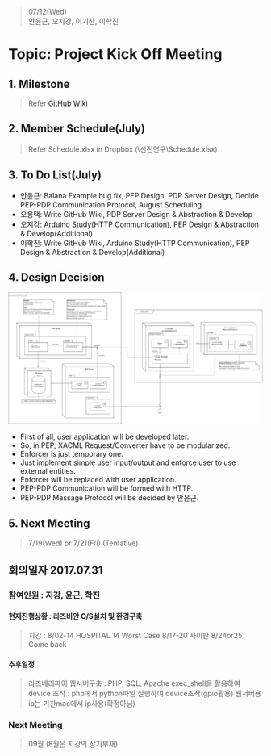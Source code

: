 > 07/12(Wed)  
안윤근, 오지강, 이기찬, 이학진

# Topic: Project Kick Off Meeting

## 1. Milestone
> Refer [GitHub Wiki](https://github.com/SELab-IoT/IoT-Documents/wiki#2-milestone)

## 2. Member Schedule(July)
> Refer Schedule.xlsx in Dropbox (\신진연구\Schedule.xlsx)

## 3. To Do List(July)
+ 안윤근: Balana Example bug fix, PEP Design, PDP Server Design, Decide PEP-PDP Communication Protocol, August Scheduling
+ 오용택: Write GitHub Wiki, PDP Server Design & Abstraction & Develop
+ 오지강: Arduino Study(HTTP Communication), PEP Design & Abstraction & Develop(Additional)
+ 이학진: Write GitHub Wiki, Arduino Study(HTTP Communication), PEP Design & Abstraction & Develop(Additional)

## 4. Design Decision
![Overall Deployment Diagram](https://github.com/SELab-IoT/IoT-Documents/blob/master/Diagrams/Deployment%20Diagram/overall.png?raw=true)
+ First of all, user application will be developed later.
+ So, in PEP, XACML Request/Converter have to be modularized.
+ Enforcer is just temporary one. 
+ Just implement simple user input/output and enforce user to use external entities.
+ Enforcer will be replaced with user application.
+ PEP-PDP Communication will be formed with HTTP.
+ PEP-PDP Message Protocol will be decided by 안윤근.

## 5. Next Meeting
> 7/19(Wed) or 7/21(Fri) (Tentative)

## 회의일자 2017.07.31
### 참여인원 : 지강, 윤근, 학진
#### 현재진행상황 : 라즈비안 O/S설치 및 환경구축
> 지강 : 8/02-14 HOSPITAL 14 Worst Case
> 			 8/17-20 사이판
> 			 8/24or25 Come back
#### 추후일정 
> 라즈베리파이 웹서버구축 : PHP, SQL, Apache
 exec_shell을 활용하여 device 조작 : php에서 python파일 실행하여 device조작(gpio활용)
 웹서버용 ip는 기찬mac에서 ip사용(확정아님)

### Next Meeting
> 09월 (8월은 지강의 장기부재)

